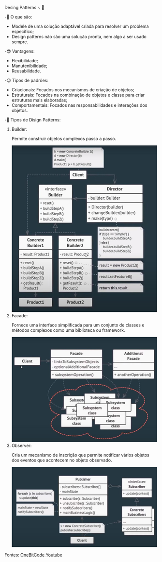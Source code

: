Desing Patterns ~ 🚀

-🤔 O que são:
<ul>
<li>Modele de uma solução adaptável criada para resolver um problema específico;</li>
<li>Design patterns não são uma solução pronta, nem algo a ser usado sempre.</li>
</ul>
-😎 Vantagens:
<ul>
<li>Flexibilidade;</li>
<li>Manutenibilidade;</li>
<li>Reusabilidade.</li>
</ul>
-😉 Tipos de padrôes:
<ul>
<li>Criacionais: Focados nos mecanismos de criação de objetos;</li>
<li>Estruturais: Focados na combinação de objetos e classe para criar estruturas mais elaboradas;</li>
<li>Comportamentais: Focados nas responsabilidades e interações dos objetos. </li>
</ul>

-🤗 Tipos de Disign Patterns:
<ol>
<li>
Builder:
<p>Permite construir objetos complexos passo a passo.</p>
<img src="./assets/build.jpg">
</li>
<li>
Facade:
<p>Fornece uma interface simplificada para um conjunto de classes e métodos complexos como uma biblioteca ou framework.</p>
<img src="./assets/facade.jpg">
</li>
<li>
Observer:
<p>Cria um mecanismo de inscrição que permite notificar vários objetos dos eventos que acontecem no objeto observado.</p>
<img src="./assets/observer.jpg">
</li>
</ol>

Fontes: <a href='https://www.youtube.com/watch?v=A3zr57hZjMo&t=392s&ab_channel=OneBitCode' target="_blank">OneBitCode Youtube</a>
